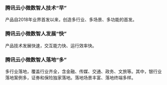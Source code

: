 ### 腾讯云小微数智人技术“早”

产品自2018年业界首发以来，创造多行业、多场景、多功能的首发。

### 腾讯云小微数智人发展“快”

产品技术发展快速，交互能力快、运行效率快。

###  腾讯云小微数智人落地“多”

多行业落地，覆盖行业齐全，含金融、传媒、交通、政务、文旅等。其中，银行业落地案例多，证券和保险独家落地。落地场景丰富、落地终端多样。
